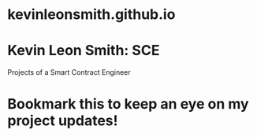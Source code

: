 # kevinleonsmith.github.io
# Kevin Leon Smith: SCE 
  Projects of a Smart Contract Engineer
# Bookmark this to keep an eye on my project updates!
